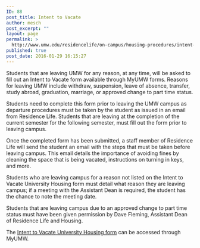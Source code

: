 ```yaml
---
ID: 88
post_title: Intent to Vacate
author: mesch
post_excerpt: ""
layout: page
permalink: >
  http://www.umw.edu/residencelife/on-campus/housing-procedures/intent-to-vacate/
published: true
post_date: 2016-01-29 16:15:27
---
```

Students that are leaving UMW for any reason, at any time, will be asked to fill out an Intent to Vacate form available through MyUMW forms. Reasons for leaving UMW include withdraw, suspension, leave of absence, transfer, study abroad, graduation, marriage, or approved change to part time status.

Students need to complete this form prior to leaving the UMW campus as departure procedures must be taken by the student as issued in an email from Residence Life. Students that are leaving at the completion of the current semester for the following semester, must fill out the form prior to leaving campus.

Once the completed form has been submitted, a staff member of Residence Life will send the student an email with the steps that must be taken before leaving campus. This email details the importance of avoiding fines by cleaning the space that is being vacated, instructions on turning in keys, and more.

Students who are leaving campus for a reason not listed on the Intent to Vacate University Housing form must detail what reason they are leaving campus; if a meeting with the Assistant Dean is required, the student has the chance to note the meeting date.

Students that are leaving campus due to an approved change to part time status must have been given permission by Dave Fleming, Assistant Dean of Residence Life and Housing.

The <a href="https://orgsync.com/59554/forms/67386">Intent to Vacate University Housing form</a> can be accessed through MyUMW.